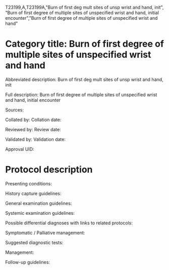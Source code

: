 T23199,A,T23199A,"Burn of first deg mult sites of unsp wrist and hand, init", "Burn of first degree of multiple sites of unspecified wrist and hand, initial encounter","Burn of first degree of multiple sites of unspecified wrist and hand"
# Category title: Burn of first degree of multiple sites of unspecified wrist and hand

Abbreviated description: Burn of first deg mult sites of unsp wrist and hand, init

Full description: Burn of first degree of multiple sites of unspecified wrist and hand, initial encounter

Sources:

Collated by:
Collation date:

Reviewed by:
Review date:

Validated by:
Validation date:

Approval UID:

# Protocol description

Presenting conditions:

History capture guidelines:

General examination guidelines:

Systemic examination guidelines:

Possible differential diagnoses with links to related protocols:

Symptomatic / Palliative management:

Suggested diagnostic tests:

Management:

Follow-up guidelines:
